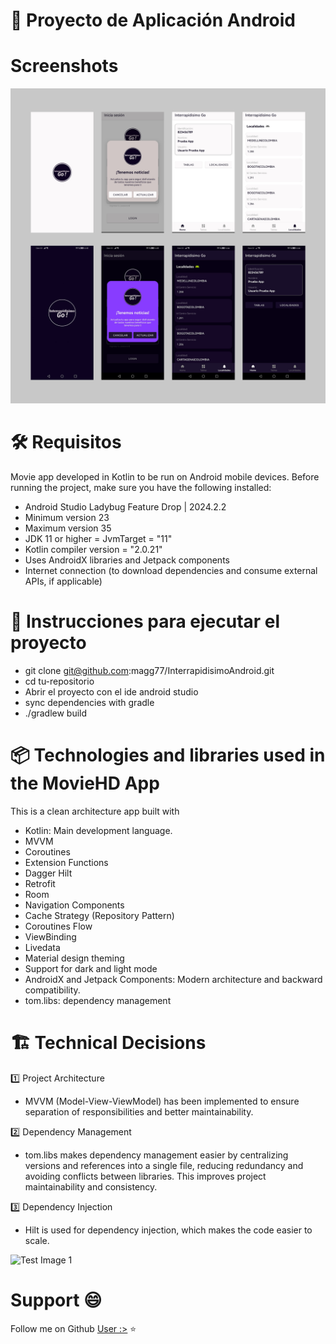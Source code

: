 # 📱 Proyecto de Aplicación Android

# Screenshots
![Test Image 2](https://github.com/magg77/InterrapidisimoAndroid/blob/develop/screens/app.png)

# 🛠 Requisitos
Movie app developed in Kotlin to be run on Android mobile devices. Before running the project, make sure you have the following installed:

- Android Studio Ladybug Feature Drop | 2024.2.2
- Minimum version 23
- Maximum version 35
- JDK 11 or higher = JvmTarget = "11"
- Kotlin compiler version = "2.0.21"
- Uses AndroidX libraries and Jetpack components
- Internet connection (to download dependencies and consume external APIs, if applicable)

# 🚀 Instrucciones para ejecutar el proyecto
- git clone git@github.com:magg77/InterrapidisimoAndroid.git
- cd tu-repositorio
- Abrir el proyecto con el ide android studio
- sync dependencies with gradle
- ./gradlew build

# 📦 Technologies and libraries used in the MovieHD App
This is a clean architecture app  built with

- Kotlin: Main development language.
- MVVM
- Coroutines
- Extension Functions
- Dagger Hilt
- Retrofit
- Room
- Navigation Components
- Cache Strategy (Repository Pattern)
- Coroutines Flow
- ViewBinding
- Livedata
- Material design theming
- Support for dark and light mode
- AndroidX and Jetpack Components: Modern architecture and backward compatibility.
- tom.libs: dependency management

# 🏗️ Technical Decisions
1️⃣ Project Architecture
- MVVM (Model-View-ViewModel) has been implemented to ensure separation of responsibilities and better maintainability.

2️⃣ Dependency Management
- tom.libs makes dependency management easier by centralizing versions and references into a single file, reducing redundancy and avoiding conflicts between libraries. This improves project maintainability and consistency.

3️⃣ Dependency Injection
- Hilt is used for dependency injection, which makes the code easier to scale.

![Test Image 1](https://developer.android.com/topic/libraries/architecture/images/final-architecture.png)


# Support 😄

Follow me on Github [User :>](https://github.com/magg77/MoviesHD)  ⭐



